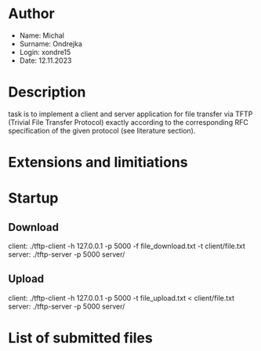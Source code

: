 # Author
- Name: Michal
- Surname: Ondrejka
- Login: xondre15
- Date: 12.11.2023

# Description
task is to implement a client and server application for file transfer via TFTP (Trivial File Transfer Protocol) exactly according to the corresponding RFC specification of the given protocol (see literature section).

# Extensions and limitiations

# Startup
## Download

client: ./tftp-client -h 127.0.0.1 -p 5000 -f file_download.txt -t client/file.txt
server: ./tftp-server -p 5000 server/

## Upload

client: ./tftp-client -h 127.0.0.1 -p 5000 -t file_upload.txt < client/file.txt
server: ./tftp-server -p 5000 server/

# List of submitted files
